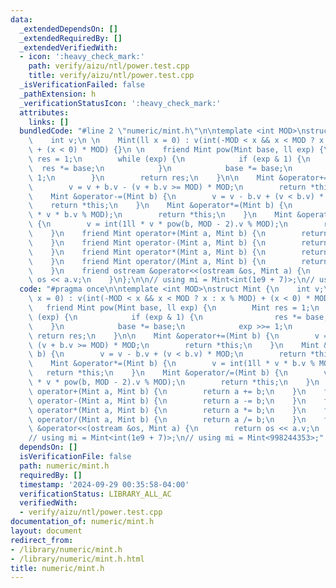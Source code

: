 ```yaml
---
data:
  _extendedDependsOn: []
  _extendedRequiredBy: []
  _extendedVerifiedWith:
  - icon: ':heavy_check_mark:'
    path: verify/aizu/ntl/power.test.cpp
    title: verify/aizu/ntl/power.test.cpp
  _isVerificationFailed: false
  _pathExtension: h
  _verificationStatusIcon: ':heavy_check_mark:'
  attributes:
    links: []
  bundledCode: "#line 2 \"numeric/mint.h\"\n\ntemplate <int MOD>\nstruct Mint {\n\
    \    int v;\n \n    Mint(ll x = 0) : v(int(-MOD < x && x < MOD ? x : x % MOD)\
    \ + (x < 0) * MOD) {}\n \n    friend Mint pow(Mint base, ll exp) {\n        Mint\
    \ res = 1;\n        while (exp) {\n            if (exp & 1) {\n              \
    \  res *= base;\n            }\n            base *= base;\n            exp >>=\
    \ 1;\n        }\n        return res;\n    }\n\n    Mint &operator+=(Mint b) {\n\
    \        v = v + b.v - (v + b.v >= MOD) * MOD;\n        return *this;\n    }\n\
    \    Mint &operator-=(Mint b) {\n        v = v - b.v + (v < b.v) * MOD;\n    \
    \    return *this;\n    }\n    Mint &operator*=(Mint b) {\n        v = int(1ll\
    \ * v * b.v % MOD);\n        return *this;\n    }\n    Mint &operator/=(Mint b)\
    \ {\n        v = int(1ll * v * pow(b, MOD - 2).v % MOD);\n        return *this;\n\
    \    }\n    friend Mint operator+(Mint a, Mint b) {\n        return a += b;\n\
    \    }\n    friend Mint operator-(Mint a, Mint b) {\n        return a -= b;\n\
    \    }\n    friend Mint operator*(Mint a, Mint b) {\n        return a *= b;\n\
    \    }\n    friend Mint operator/(Mint a, Mint b) {\n        return a /= b;\n\
    \    }\n    friend ostream &operator<<(ostream &os, Mint a) {\n        return\
    \ os << a.v;\n    }\n};\n\n// using mi = Mint<int(1e9 + 7)>;\n// using mi = Mint<998244353>;\n"
  code: "#pragma once\n\ntemplate <int MOD>\nstruct Mint {\n    int v;\n \n    Mint(ll\
    \ x = 0) : v(int(-MOD < x && x < MOD ? x : x % MOD) + (x < 0) * MOD) {}\n \n \
    \   friend Mint pow(Mint base, ll exp) {\n        Mint res = 1;\n        while\
    \ (exp) {\n            if (exp & 1) {\n                res *= base;\n        \
    \    }\n            base *= base;\n            exp >>= 1;\n        }\n       \
    \ return res;\n    }\n\n    Mint &operator+=(Mint b) {\n        v = v + b.v -\
    \ (v + b.v >= MOD) * MOD;\n        return *this;\n    }\n    Mint &operator-=(Mint\
    \ b) {\n        v = v - b.v + (v < b.v) * MOD;\n        return *this;\n    }\n\
    \    Mint &operator*=(Mint b) {\n        v = int(1ll * v * b.v % MOD);\n     \
    \   return *this;\n    }\n    Mint &operator/=(Mint b) {\n        v = int(1ll\
    \ * v * pow(b, MOD - 2).v % MOD);\n        return *this;\n    }\n    friend Mint\
    \ operator+(Mint a, Mint b) {\n        return a += b;\n    }\n    friend Mint\
    \ operator-(Mint a, Mint b) {\n        return a -= b;\n    }\n    friend Mint\
    \ operator*(Mint a, Mint b) {\n        return a *= b;\n    }\n    friend Mint\
    \ operator/(Mint a, Mint b) {\n        return a /= b;\n    }\n    friend ostream\
    \ &operator<<(ostream &os, Mint a) {\n        return os << a.v;\n    }\n};\n\n\
    // using mi = Mint<int(1e9 + 7)>;\n// using mi = Mint<998244353>;"
  dependsOn: []
  isVerificationFile: false
  path: numeric/mint.h
  requiredBy: []
  timestamp: '2024-09-29 00:35:58-04:00'
  verificationStatus: LIBRARY_ALL_AC
  verifiedWith:
  - verify/aizu/ntl/power.test.cpp
documentation_of: numeric/mint.h
layout: document
redirect_from:
- /library/numeric/mint.h
- /library/numeric/mint.h.html
title: numeric/mint.h
---
```

